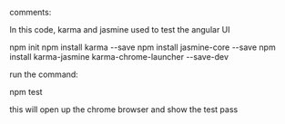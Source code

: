 
comments:

In this code, karma and jasmine used to test the angular UI




npm init
npm install karma --save
npm install jasmine-core --save
npm install karma-jasmine karma-chrome-launcher --save-dev


run the command:

npm test

this will open up the chrome browser and show the test pass
